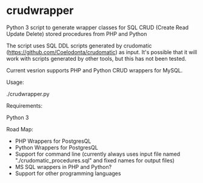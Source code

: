 # crudwrapper
Python 3 script to generate wrapper classes for SQL CRUD (Create Read Update Delete) stored procedures from PHP and Python

The script uses SQL DDL scripts generated by crudomatic (https://github.com/Coelodonta/crudomatic) as input. 
It's possible that it will work with scripts generated by other tools, but this has not been tested. 

Current vesrion supports PHP and Python CRUD wrappers for MySQL.

Usage:

./crudwrapper.py

Requirements:

Python 3

Road Map:
- PHP Wrappers for PostgresQL
- Python Wrappers for PostgresQL
- Support for command line (currently always uses input file named "./crudomatic_procedures.sql" and fixed names for output files)
- MS SQL wrappers in PHP and Python?
- Support for other programming languages




